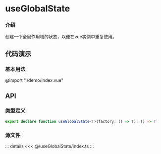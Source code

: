 # useGlobalState

### 介绍

创建一个全局作用域的状态，以便在vue实例中重复使用。

## 代码演示

### 基本用法
@import "./demo/index.vue"
## API

### 类型定义
```typescript
export declare function useGlobalState<T>(factory: () => T): () => T
```
### 源文件
::: details
<<< @/useGlobalState/index.ts
:::
